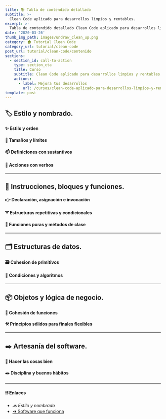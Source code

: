 ```yaml
---
title: 📚 Tabla de contendido detallado
subtitle: >-
  Clean Code aplicado para desarrollos limpios y rentables.
excerpt: >-
  Tabla de contendido detallado Clean Code aplicado para desarrollos limpios y rentables
date: '2020-03-26'
thumb_img_path: images/undraw_clean_up.png
category: 🏠 Tutorial Clean Code
category_url: tutorial/clean-code
post_url: tutorial/clean-code/contenido
sections:
  - section_id: call-to-action
    type: section_cta
    title: Curso
    subtitle: Clean Code aplicado para desarrollos limpios y rentables.
    actions:
      - label: Mejora tus desarrollos
        url: /cursos/clean-code-aplicado-para-desarrollos-limpios-y-rentables/
template: post
---
```


## 🏷️ Estilo y nombrado.

#### ✨ Estilo y orden

#### 📏 Tamaños y límites

#### 📫 Definiciones con sustantivos

#### 💪 Acciones con verbos

---

## 🔀 Instrucciones, bloques y funciones.

#### 👉 Declaración, asignación e invocación

#### ➰ Estructuras repetitivas y condicionales

#### 🧩 Funciones puras y métodos de clase

---

## 🗂️ Estructuras de datos.

#### 🗃️ Cohesion de primitivos

#### 🔱 Condiciones y algoritmos

---

## 📦 Objetos y lógica de negocio.

#### 🧱 Cohesión de funciones

#### ⚒️ Principios sólidos para finales flexibles

---

## ✒️ Artesanía del software.

#### 📝 Hacer las cosas bien

#### ✒️ Disciplina y buenos hábitos

---

#### ⛓ Enlaces

- _🔜 Estilo y nombrado_
- [⏪ Software que funciona](/tutorial/clean-code/software_que_funciona)
